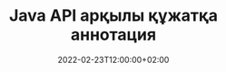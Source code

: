 ---
############################# Static ############################
layout: "product"
date: 2022-02-23T12:00:00+02:00
draft: false

product: "Annotation"
product_tag: "annotation"
platform: "Java"
platform_tag: "java"

############################# Head ############################
head_title: "Java Document Annotation API | PDF Word Excel PPTX кескіндерін қарау және аннотациялау"
head_description: "Java Document Annotation API. PDF Word DOCX, Excel XLSX, PPTX, EML EMLX, VSS VSD, OTP, CAD және кескін файл пішімдерін қараңыз, белгілеңіз, түсініктеме беріңіз және аннотациялаңыз."

############################# Header ##########################
title: "Java API арқылы құжатқа аннотация"
description: "PDF, HTML, MS Office және басқа құжат пішімдерін кез келген сыртқы бағдарламалық құралды орнатпай-ақ көру және аннотациялау мүмкіндіктері бар Java қолданбаларын құрастырыңыз."
button:
    enable: true
    icon: "fas fa-arrow-down"
    label: "Тегін сынақ нұсқасын жүктеп алыңыз"
    link: "https://downloads.groupdocs.com/annotation/java"

############################# SubMenu #########################
submenu:
    enable: true
    
    left:
        img_alt: "GroupDocs.Annotation for Java"
        image: "https://www.groupdocs.cloud/templates/groupdocs/images/product-logos/groupdocs-annotation-java.png"
        product: "GroupDocs.Annotation"
        platform: "Java"

    middle:
        button:
            # button loop
            - link: "#features"
              text: "Ерекше өзгешеліктері"

            # button loop
            - link: "https://products.groupdocs.app/annotation"
              text: "Тікелей демонстрациялар"

            # button loop
            - link: "https://purchase.groupdocs.com/pricing/annotation/java"
              text: "Баға белгілеу"

    right:
        link_download: "https://downloads.groupdocs.com/annotation"
        link_learn: "https://docs.groupdocs.com/annotation/java/"
        link_buy: "https://purchase.groupdocs.com"

############################# Overview ############################
overview:
    enable: true
    content: |
      GroupDocs.Annotation Java API — Android, MacOS, Linux, Windows сияқты әртүрлі платформалар мен операциялық жүйелердегі құжаттардағы аннотациялармен жұмыс істеуге мүмкіндік беретін өнім. GroupDocs.Annotation көптеген артықшылықтар беретін қарапайым API кітапханасын ұсынады: мысалы, деректерді құпия сақтау немесе кітапханамен жұмыс істеу үшін қанша қуатты таңдау қажет болса немесе аннотациялармен жұмысты ішінара өзгерту қажет болса, кітапхана өте жеңіл және икемді.

      GroupDocs.Annotation for Java API сізге аннотациялардың әртүрлі түрлерімен жұмыс істеуге мүмкіндік береді, олар мыналарды қамтиды: Мәтін, Полисызық, Аймақ, Асты сызу, Нүкте, Су таңбасы, Көрсеткі, Эллипс, Мәтінді ауыстыру, Қашықтық, Мәтін өрісі, Ресурсты өңдеу және т.б. Және көпшілігін қолдайды. PDF, HTML, Microsoft Office Word, Excel электрондық кестелері, PowerPoint презентациялары, Visio, Outlook электрондық пошталары, кескіндер, метафайлдар, CAD сызбалары және басқа да әртүрлі форматтар сияқты танымал құжаттар пішімдері. API құжат беттерінің нобайларын алу мүмкіндігін береді және PDF файлдарына және одан аннотацияларды импорттауды және экспорттауды қолдайды.

      Кітапхананы пайдалану арқылы [қосу](/аннотация/java/bmp/), [өңдеу](/аннотация/java/bmp/), [үзінді](/аннотация/java/bmp/) және [жою](/аннотация) /java/bmp/) құжаттардан аннотациялар, құжаттарды бұру, нобайлар шешімін өзгерту және бұл барлық мүмкіндіктердің толық тізімі емес. Ол сондай-ақ барлық қолдау көрсетілетін құжат пішімдері ішінде сіздің талаптарыңызға сай аннотация сипаттарын теңшеу үшін деректер нысандарының толық жинағын ұсынады.

      GroupDocs.Annotation for Java API интерфейсімен жұмыс істеу өте қарапайым және бірнеше негізгі қадамдардан тұрады. Алдымен лицензияны орнату керек, содан кейін жұмыс істегіңіз келетін файлды таңдаңыз, содан кейін құжаттың аннотацияларымен (жою/өңдеу/шығару/жою) қандай да бір жолмен басқарыңыз және нәтижені сақтаңыз. Қосымша ақпарат алу үшін өнімді [documentation](https://docs.groupdocs.com/annotation/java/getting-started/) немесе [examples](https://github.com/groupdocs-annotation/GroupDocs.Annotation) қараңыз. -Java үшін) жинағы.
      
      GroupDocs.Annotation үнемі жаңартылып отырады және өз тұтынушыларына қолдау көрсетеді, сіз әрқашан бізге сұрақтар қоюға немесе өз идеяларыңызды жіберуге немесе жаңа нәрсеге қажеттіліктеріңіз туралы айтуыңызға болады және біз оны жаңа нұсқаларымызда қуана енгіземіз.
    tabs:
      enable: true
      
      ## TAB ONE ##
      tab_one:
        description: |
          Төменде Java үшін GroupDocs.Annotation шолуы берілген:
      
        right:
          enable: true
          icon: "fab fa-html5"
          title:  Шолу
          content: |
            * Аннотацияларды қосу
            * Аннотацияларды экспорттау 
            * Аннотацияларды импорттау
            * Жауапқа негізделген пікірлер
            * Аннотацияның үйлесімділігі
      
      ## TAB TWO ##
      tab_two:
        description: |
          GroupDocs.Annotation for Java бағдарламасы барлық танымал [құжат файл пішімдерін](https://docs.groupdocs.com/annotation/java/supported-document-formats/) қолдайды, соның ішінде: Microsoft Office, PDF, кескіндер және т.б.

        left:
          enable: true
          table:
            # table loop
            - title: "Microsoft Office Formats"
              content: |
                * **Word**: [DOC](/annotation/java/doc/), [DOCX](/annotation/java/docx/), [DOCM](/annotation/java/docm/), [DOT](/annotation/java/dot/), [DOTX](/annotation/java/dotx/), [RTF](/annotation/java/rtf/)
                * **Excel**: [XLS](/annotation/java/xls/), [XLSX](/annotation/java/xlsx/), [XLSB](/annotation/java/xlsb/), [XLSM](/annotation/java/xlsm/)
                * **PowerPoint**: [PPT](/annotation/java/ppt/), [PPTX](/annotation/java/pptx/), [PPS](/annotation/java/pps/), [PPSX](/annotation/java/ppsx/), [POTM](/annotation/java/potm/), [POTX](/annotation/java/potx/), [PPSM](/annotation/java/ppsm/), [PPTM](/annotation/java/pptm/), [WMF](/annotation/java/wmf/), [EMF](/annotation/java/emf/)
                * **Outlook**: [EML](/annotation/java/eml/), [EMLX](/annotation/java/emlx/), [MSG](/annotation/java/msg/)
                * **Visio**: [VSS](/annotation/java/vss/), [VST](/annotation/java/vst/), [VSD](/annotation/java/vsd/), [VSDX](/annotation/java/vsdx/), [VSX](/annotation/java/vsx/)

        right:
          enable: true
          table:
            # table loop
            - title: "Other Formats"
              content: |
                * **Portable**: [PDF](/annotation/java/pdf/) (PDF/A-1a, PDF/A-1b, PDF/A-2a)
                * **OpenDocument**: [ODT](/annotation/java/odt/), [ODS](/annotation/java/ods/), [ODP](/annotation/java/odp/)
                * **Images**: [BMP](/annotation/java/bmp/), [JPG](/annotation/java/jpg/), [JPEG](/annotation/java/jpeg/), [TIFF](/annotation/java/tiff/), [TIF](/annotation/java/tif/), [PNG](/annotation/java/png/), [GIF](/annotation/java/gif/), [DCM](/annotation/java/dcm/), [DICOM](/annotation/java/dicom/)
                * **AutoCAD**: [DWG](/annotation/java/dwg/), [DXF](/annotation/java/dxf/), [CAD](/annotation/java/cad/)
                * **Other**: [HTM](/annotation/java/htm/), [HTML](/annotation/java/html/), [CSV](/annotation/java/csv/), [DJVU](/annotation/java/djvu/), [OTP](/annotation/java/otp/), [OTT](/annotation/java/ott/)

      ## TAB THREE ##
      tab_three:
        description: |
          GroupDocs.Annotation for Java келесі операциялық жүйелерді, жақтауларды және пакет менеджерлерін қолдайды:
        
        left:
          enable: true
          table:
            # table loop
            - icon: "fab fa-windows"
              title:  Операциялық жүйелер
              content: |
                * Microsoft Windows Desktop
                * Microsoft Windows Server
                * Linux
                * MacOS

            # table loop
            - icon: "fas fa-code"
              title:  Қолдау көрсетілетін жақтаулар
              content: |
                * Java 7 (1.7) and above

        right:
          enable: true
          table:
            # table loop
            - icon: "fas fa-cogs"
              title:  Даму орталары
              content: |
                * NetBeans
                * IntelliJ IDEA
                * Eclipse

            # table loop
            - icon: "fas fa-tools"
              title:  Құрастыруды автоматтандыру құралы
              content: |
                * Maven

############################# Features ############################
features:
    enable: true
    title: GroupDocs. Java мүмкіндіктеріне арналған аннотация

    feature:
      # feature loop
      - icon: "fas fa-copy"
        link: "https://docs.groupdocs.com/annotation/java/add-area-annotation/"
        content: Құжатқа аймақ аннотациясын қосыңыз және қарапайым және кірістірілген түсініктемелерді байланыстырыңыз

      # feature loop
      - icon: "fas fa-eye"
        link: "https://docs.groupdocs.com/annotation/java/add-arrow-annotation/"
        content: Көрсеткі аннотациясын пайдаланып белгілі бір мазмұнды көрсетіңіз

      # feature loop
      - icon: "fas fa-bolt"
        link: "https://docs.groupdocs.com/annotation/java/add-watermark-annotation/"
        content: Мәтіндік су таңбаларын PDF, слайдтар, Excel жұмыс парақтары, кескіндер мен диаграммаларға бұрыштық күйде орнату
      
      # feature loop
      - icon: "fas fa-file-powerpoint"
        link: "https://docs.groupdocs.com/annotation/java/add-point-annotation/"
        content: Нүкте аннотациясын пайдаланып құжаттағы кез келген орынға қалқымалы түсініктемелерді қосыңыз

      # feature loop
      - icon: "fas fa-code"
        link: "https://docs.groupdocs.com/annotation/java/add-polyline-annotation/"
        content: Сызық сегменттерінің, доға сегменттерінің немесе екеуінің бірізділігін қосу үшін полисызық аннотациясын пайдаланыңыз

      # feature loop
      - icon: "fas fa-cloud"
        link: "https://docs.groupdocs.com/annotation/java/add-ellipse-annotation/"
        content: PDF, Word құжаттарына, электрондық кестелерге, презентацияларға, диаграммаларға және кескіндерге эллипс аннотациясын қосыңыз

      # feature loop
      - icon: "fas fa-remove-format"
        link: "https://docs.groupdocs.com/annotation/java/add-watermark-annotation/"
        content: PDF, PowerPoint, Excel, кескіндер және диаграммалар үшін бұрыштық су белгілерін қосыңыз

      # feature loop
      - icon: "fas fa-comment-slash"
        link: "https://docs.groupdocs.com/annotation/java/add-underline-annotation/"
        content: Құжатты кескін көрсетудегі мәтіндік аннотация координаттарын алу

      # feature loop
      - icon: "fas fa-location-arrow"
        link: "https://docs.groupdocs.com/annotation/java/add-annotation-to-the-document/"
        content: Құжаттағы нақты мәтіннің астын сызу, сызу немесе өзгерту

      # feature loop
      - icon: "fas fa-border-all"
        link: "https://docs.groupdocs.com/annotation/java/add-annotation-to-the-document/"
        content: Құжатқа мәтіндік мөр немесе су таңба және мәтін өрісін қосыңыз

      # feature loop
      - icon: "fas fa-wrench"
        link: "https://docs.groupdocs.com/annotation/java/add-point-annotation/"
        content: Word құжаттары мен PowerPoint презентациялары арасындағы аннотацияларды импорттау және экспорттау

      # feature loop
      - icon: "fas fa-columns"
        link: "https://docs.groupdocs.com/annotation/java/add-strikeout-annotation/"
        content: Excel электрондық кестелеріне мәтін, мәтінді ауыстыру, су таңбасы және ресурсты өңдеу аннотация түрлерімен түсіндірме жасау

      # feature loop
      - icon: "fas fa-file-word"
        link: "https://docs.groupdocs.com/annotation/java/get-file-info/"
        content: PowerPoint презентациялары мен слайдтарына полисызық, сызу, астын сызу немесе мәтіндік аннотацияларды қосыңыз

      # feature loop
      - icon: "fas fa-envelope"
        link: "https://docs.groupdocs.com/annotation/java/basic-usage/"
        content: X, Y координаттарын пайдалана отырып, презентацияларда нүктенің аннотациясын белгілеңіз

      # feature loop
      - icon: "fas fa-print"
        link: "https://docs.groupdocs.com/annotation/java/add-strikeout-annotation/"
        content: Кескіндерге сызу, мәтін, астын сызу немесе полисызық аннотацияларын қосыңыз

      # feature loop
      - icon: "fas fa-file-archive"
        link: "https://docs.groupdocs.com/annotation/java/add-link-annotation/"
        content: VSS және VSD сияқты Visio диаграммалары үшін құжат ақпараты мен кескіндерді алу
      
      # feature loop
      - icon: "fas fa-file-code"
        link: "https://docs.groupdocs.com/annotation/java/basic-usage/"
        content: Құжат беттерінің нобайларын алыңыз және көп бетті TIFF файлдарымен жұмыс жасаңыз

      # feature loop
      - icon: "fas fa-file-excel"
        link: "https://docs.groupdocs.com/annotation/java/get-file-info/"
        content: Бір функцияны шақыру арқылы құжаттың барлық аннотациясын алу

      # feature loop
      - icon: "fas fa-heading"
        link: "https://docs.groupdocs.com/annotation/java/add-link-annotation/"
        content: Сілтеме аннотацияларын PDF, Word және PowerPoint презентацияларына қосыңыз

      # feature loop
      - icon: "fas fa-project-diagram"
        link: "https://docs.groupdocs.com/annotation/java/add-point-annotation/"
        content: PDF, Word, диаграммалар, слайдтар және басқа да негізгі құжат пішімдері үшін SVG Path Parsing қолдауы

      # feature loop
      - icon: "fas fa-cube"
        link: "https://docs.groupdocs.com/annotation/java/technical-support/"
        content: Word құжаттарына су таңбасы аннотациясын қосу және мәтінді ауыстыру үшін тазалауды қолдау

      # feature loop
      - icon: "fab fa-uncharted"
        link: "https://docs.groupdocs.com/annotation/java/technical-support/"
        content: Мәтіндік аннотацияларға арналған диаграммалардағы пішінді өңдеуге қолдау көрсету
  
      # feature loop
      - icon: "fab fa-uncharted"
        link: "https://docs.groupdocs.com/annotation/java/advanced-usage/"
        content: Тезірек өңдеу үшін құжаттарды бетті алдын ала қарауды кэштеу арқылы уақытты үнемдеңіз
  
      # feature loop
      - icon: "fab fa-uncharted"
        link: "https://docs.groupdocs.com/annotation/java/add-annotation-to-the-document/"
        content: Word, Excel және PowerPoint құжаттарына тіпті ескі пішімдерде де оңай түсініктеме беріңіз

      # feature loop
      - icon: "fab fa-uncharted"
        link: "https://docs.groupdocs.com/annotation/java/add-distance-annotation/"
        content: Excel, PowerPoint және диаграммалар үшін қашықтық аннотациясының субтитрлерін көрсету

############################# Support ############################
support:
    enable: true

############################# Solutions ############################
solutions:
    enable: true
    title: GroupDocs.Annotation басқа танымал әзірлеу орталары үшін құжаттарды қарау API интерфейстерін ұсынады

    solution:
        # solution loop
        - img_alt: "GroupDocs.Annotation for .NET"
          image: "https://www.groupdocs.cloud/templates/groupdocs/images/product-logos/groupdocs-annotation-net.png"
          product: "GroupDocs.Annotation"
          platform: ".NET"
          link: "/annotation/net/"

############################# Back to top ###############################
back_to_top:
  enable: true
---